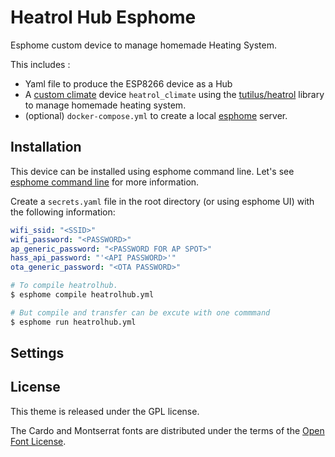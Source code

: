 # Heatrol Hub Esphome

Esphome custom device to manage homemade Heating System.

This includes :

- Yaml file to produce the ESP8266 device as a Hub
- A [custom climate](https://esphome.io/components/climate/custom.html) device `heatrol_climate` using the [tutilus/heatrol](https://github.com/tutilus/heatrol) library to manage homemade heating system.
- (optional) `docker-compose.yml` to create a local [esphome](https://esphome.io/index.html) server. 

## Installation

This device can be installed using esphome command line. Let's see [esphome command line](https://esphome.io/guides/getting_started_command_line.html) for more information.

Create a `secrets.yaml` file in the root directory (or using esphome UI) with the following information:

```yaml
wifi_ssid: "<SSID>"
wifi_password: "<PASSWORD>"
ap_generic_password: "<PASSWORD FOR AP SPOT>"
hass_api_password: "'<API PASSWORD>'"
ota_generic_password: "<OTA PASSWORD>"
```

```sh
# To compile heatrolhub.
$ esphome compile heatrolhub.yml

# But compile and transfer can be excute with one commmand
$ esphome run heatrolhub.yml
```

## Settings


## License
This theme is released under the GPL license.

The Cardo and Montserrat fonts are distributed under the terms of the [Open Font License](https://scripts.sil.org/cms/scripts/page.php?site_id=nrsi&id=OFL).